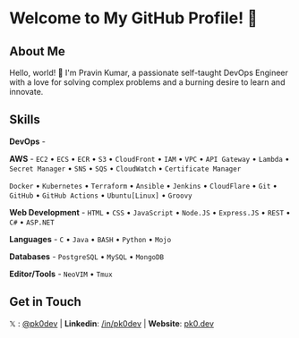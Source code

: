# Welcome to My GitHub Profile! 🚀

## About Me
Hello, world! 👋 I'm Pravin Kumar, a passionate self-taught DevOps Engineer with a love for solving complex problems and a burning desire to learn and innovate.

## Skills
**DevOps** - 
 
   **AWS** - `EC2` • `ECS` • `ECR` • `S3` • `CloudFront` • `IAM` • `VPC` • `API Gateway` • `Lambda` • `Secret Manager` • `SNS` • `SQS` • `CloudWatch` • `Certificate Manager` 
 
   `Docker` • `Kubernetes` • `Terraform` • `Ansible` • `Jenkins` • `CloudFlare` • `Git` • `GitHub` • `GitHub Actions` • `Ubuntu[Linux]` • `Groovy`

**Web Development** - `HTML` • `CSS` • `JavaScript` • `Node.JS` • `Express.JS` • `REST` • `C#` • `ASP.NET`

**Languages** - `C` • `Java` • `BASH` • `Python` • `Mojo`

**Databases** - `PostgreSQL` • `MySQL` • `MongoDB`

**Editor/Tools** - `NeoVIM` • `Tmux` 

## Get in Touch
 𝕏 : [@pk0dev](https://x.com/pk0dev) | **Linkedin**: [/in/pk0dev](https://www.linkedin.com/in/pk0dev/) | **Website**: [pk0.dev](https://www.pk0.dev)

<!--
**pravinkumarone/pravinkumarone** is a ✨ _special_ ✨ repository because its `README.md` (this file) appears on your GitHub profile.

Here are some ideas to get you started:

- 🔭 I’m currently working on ...
- 🌱 I’m currently learning ...
- 👯 I’m looking to collaborate on ...
- 🤔 I’m looking for help with ...
- 💬 Ask me about ...
- 📫 How to reach me: ...
- 😄 Pronouns: ...
- ⚡ Fun fact: ...
-->
